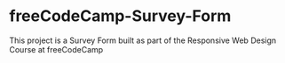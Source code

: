 # freeCodeCamp-Survey-Form
This project is a Survey Form built as part of the Responsive Web Design Course at freeCodeCamp
